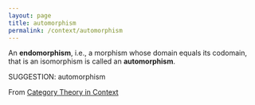 ```yaml
---
layout: page
title: automorphism
permalink: /context/automorphism
---
```

An **endomorphism**, i.e., a morphism whose domain equals its codomain, that is an isomorphism is called an **automorphism**.

SUGGESTION: automorphism

From [Category Theory in Context](https://mathgloss.github.io/MathGloss/context.html)